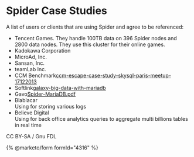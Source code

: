 # Spider Case Studies

A list of users or clients that are using Spider and agree to be referenced:

* Tencent Games. They handle 100TB data on 396 Spider nodes and 2800 data nodes. They use this cluster for their online games.
* Kadokawa Corporation
* MicroAd, Inc.
* Sansan, Inc.
* teamLab Inc.
* CCM Benchmark[ccm-escape-case-study-skysql-paris-meetup-17122013](https://www.slideshare.net/skysql/ccm-escape-case-study-skysql-paris-meetup-17122013)
* Softlink[galaxy-big-data-with-mariadb](https://fr.slideshare.net/skysql/galaxy-big-data-with-mariadb)
* Gavo[Spider-MariaDB.pdf](https://wiki.ivoa.net/internal/IVOA/InterOpMay2014NewTechnologies/Spider-MariaDB.pdf)
* Blablacar\
  Using for storing various logs
* Believe Digital\
  Using for back office analytics queries to aggregate multi billions tables in real time

CC BY-SA / Gnu FDL

{% @marketo/form formId="4316" %}
